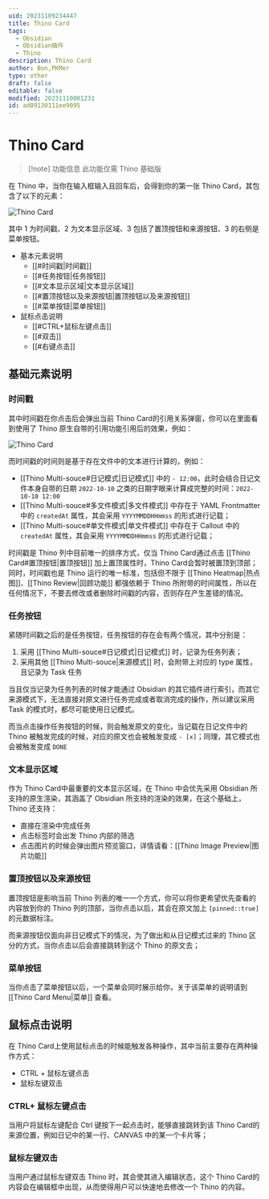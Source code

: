 ```yaml
---
uid: 20231109234447
title: Thino Card
tags:
  - Obsidian
  - Obsidian插件
  - Thino
description: Thino Card
author: Bon,PKMer
type: other
draft: false
editable: false
modified: 20231110001231
id: ad09130111ee9095
---
```


# Thino Card

> [!note] 功能信息
> 此功能仅需 Thino 基础版

在 Thino 中，当你在输入框输入且回车后，会得到你的第一张 Thino Card，其包含了以下的元素：

![Thino Card](https://cdn.pkmer.cn/images/Pasted%20image%2020231108232203.png!pkmer)

其中 1 为时间戳、2 为文本显示区域、3 包括了置顶按钮和来源按钮、3 的右侧是菜单按钮。

- 基本元素说明
    - [[#时间戳|时间戳]]
    - [[#任务按钮|任务按钮]]
    - [[#文本显示区域|文本显示区域]]
    - [[#置顶按钮以及来源按钮|置顶按钮以及来源按钮]]
    - [[#菜单按钮|菜单按钮]]
- 鼠标点击说明
    - [[#CTRL+鼠标左键点击]]
    - [[#双击]]
    - [[#右键点击]]

## 基础元素说明

### 时间戳

其中时间戳在你点击后会弹出当前 Thino Card的引用关系弹窗，你可以在里面看到使用了 Thino 原生自带的引用功能引用后的效果，例如：

![Thino Card](https://cdn.pkmer.cn/images/Pasted%20image%2020231108232227.png!pkmer)

而时间戳的时间则是基于存在文件中的文本进行计算的，例如：

- [[Thino Multi-souce#日记模式|日记模式]] 中的 `- 12:00`，此时会结合日记文件本身自带的日期 `2022-10-10` 之类的日期字眼来计算成完整的时间：`2022-10-10 12:00`
- [[Thino Multi-souce#多文件模式|多文件模式]] 中存在于 YAML Frontmatter 中的 `createdAt` 属性，其会采用 `YYYYMMDDHHmmss` 的形式进行记载；
- [[Thino Multi-souce#单文件模式|单文件模式]] 中存在于 Callout 中的 `createdAt` 属性，其会采用 `YYYYMMDDHHmmss` 的形式进行记载；

时间戳是 Thino 列中目前唯一的排序方式，仅当 Thino Card通过点击 [[Thino Card#置顶按钮|置顶按钮]] 加上置顶属性时，Thino Card会暂时被置顶到顶部；同时，时间戳也是 Thino 运行的唯一标准，包括但不限于 [[Thino Heatmap|热点图]]、[[Thino Review|回顾功能]] 都强依赖于 Thino 所附带的时间属性，所以在任何情况下，不要去修改或者删除时间戳的内容，否则存在产生差错的情况。

### 任务按钮

紧随时间戳之后的是任务按钮，任务按钮的存在会有两个情况，其中分别是：

1. 采用 [[Thino Multi-souce#日记模式|日记模式]] 时，记录为任务列表；
2. 采用其他 [[Thino Multi-souce|来源模式]] 时，会附带上对应的 type 属性，且记录为 Task 任务

当且仅当记录为任务列表的时候才能通过 Obsidian 的其它插件进行索引，而其它来源模式下，无法直接对原文进行任务完成或者取消完成的操作，所以建议采用 Task 的模式时，都尽可能使用日记模式。

而当点击操作任务按钮的时候，则会触发原文的变化，当记载在日记文件中的 Thino 被触发完成的时候，对应的原文也会被触发变成 `- [x]`；同理，其它模式也会被触发变成 `DONE`

### 文本显示区域

作为 Thino Card中最重要的文本显示区域，在 Thino 中会优先采用 Obsidian 所支持的原生渲染，其涵盖了 Obsidian 所支持的渲染的效果，在这个基础上，Thino 还支持：

- 直接在渲染中完成任务
- 点击标签时会出发 Thino 内部的筛选
- 点击图片的时候会弹出图片预览窗口，详情请看：[[Thino Image Preview|图片功能]]

### 置顶按钮以及来源按钮

置顶按钮是影响当前 Thino 列表的唯一一个方式，你可以将你更希望优先查看的内容放到你的 Thino 列的顶部，当你点击以后，其会在原文加上 `[pinned::true]` 的元数据标注。

而来源按钮仅面向非日记模式下的情况，为了做出和从日记模式过来的 Thino 区分的方式，当你点击以后会直接跳转到这个 Thino 的原文去；

### 菜单按钮

当你点击了菜单按钮以后，一个菜单会同时展示给你，关于该菜单的说明请到 [[Thino Card Menu|菜单]] 查看。

## 鼠标点击说明

在 Thino Card上使用鼠标点击的时候能触发各种操作，其中当前主要存在两种操作方式：

- CTRL + 鼠标左键点击
- 鼠标左键双击

### CTRL+ 鼠标左键点击

当用户将鼠标左键配合 Ctrl 键按下一起点击时，能够直接跳转到该 Thino Card的来源位置，例如日记中的某一行、CANVAS 中的某一个卡片等；

### 鼠标左键双击

当用户通过鼠标左键双击 Thino 时，其会使其进入编辑状态，这个 Thino Card的内容会在编辑框中出现，从而使得用户可以快速地去修改一个 Thino 的内容。
